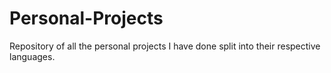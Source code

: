 # Personal-Projects
Repository of all the personal projects I have done split into their respective languages.
